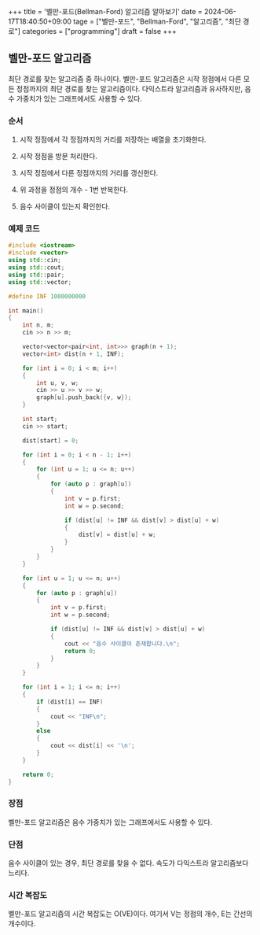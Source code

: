 +++
title = '벨만-포드(Bellman-Ford) 알고리즘 알아보기'
date = 2024-06-17T18:40:50+09:00
tage = ["벨만-포드", "Bellman-Ford", "알고리즘", "최단 경로"]
categories = ["programming"]
draft = false
+++

## 벨만-포드 알고리즘

최단 경로를 찾는 알고리즘 중 하나이다. 벨만-포드 알고리즘은 시작 정점에서 다른 모든 정점까지의 최단 경로를 찾는 알고리즘이다. 다익스트라 알고리즘과 유사하지만, 음수 가중치가 있는 그래프에서도 사용할 수 있다.

### 순서

1. 시작 정점에서 각 정점까지의 거리를 저장하는 배열을 초기화한다.

2. 시작 정점을 방문 처리한다.

3. 시작 정점에서 다른 정점까지의 거리를 갱신한다.

4. 위 과정을 정점의 개수 - 1번 반복한다.

5. 음수 사이클이 있는지 확인한다.

### 예제 코드

```cpp
#include <iostream>
#include <vector>
using std::cin;
using std::cout;
using std::pair;
using std::vector;

#define INF 1000000000

int main()
{
    int n, m;
    cin >> n >> m;

    vector<vector<pair<int, int>>> graph(n + 1);
    vector<int> dist(n + 1, INF);

    for (int i = 0; i < m; i++)
    {
        int u, v, w;
        cin >> u >> v >> w;
        graph[u].push_back({v, w});
    }

    int start;
    cin >> start;

    dist[start] = 0;

    for (int i = 0; i < n - 1; i++)
    {
        for (int u = 1; u <= n; u++)
        {
            for (auto p : graph[u])
            {
                int v = p.first;
                int w = p.second;

                if (dist[u] != INF && dist[v] > dist[u] + w)
                {
                    dist[v] = dist[u] + w;
                }
            }
        }
    }

    for (int u = 1; u <= n; u++)
    {
        for (auto p : graph[u])
        {
            int v = p.first;
            int w = p.second;

            if (dist[u] != INF && dist[v] > dist[u] + w)
            {
                cout << "음수 사이클이 존재합니다.\n";
                return 0;
            }
        }
    }

    for (int i = 1; i <= n; i++)
    {
        if (dist[i] == INF)
        {
            cout << "INF\n";
        }
        else
        {
            cout << dist[i] << '\n';
        }
    }

    return 0;
}
```

### 장점

벨만-포드 알고리즘은 음수 가중치가 있는 그래프에서도 사용할 수 있다.

### 단점

음수 사이클이 있는 경우, 최단 경로를 찾을 수 없다.
속도가 다익스트라 알고리즘보다 느리다.

### 시간 복잡도

벨만-포드 알고리즘의 시간 복잡도는 O(VE)이다. 여기서 V는 정점의 개수, E는 간선의 개수이다.
